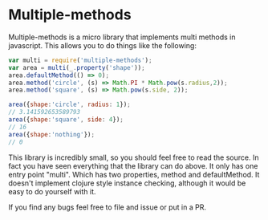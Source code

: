 # Multiple-methods

Multiple-methods is a micro library that implements multi methods in javascript. This allows you to do things like the following:

```javascript
var multi = require('multiple-methods');
var area = multi(_.property('shape'));
area.defaultMethod(() => 0);
area.method('circle', (s) => Math.PI * Math.pow(s.radius,2));
area.method('square', (s) => Math.pow(s.side, 2));

area({shape:'circle', radius: 1});
// 3.141592653589793
area({shape:'square', side: 4});
// 16
area({shape:'nothing'});
// 0
```

This library is incredibly small, so you should feel free to read the source. In fact you have seen everything that the library can do above. It only has one entry point "multi". Which has two properties, method and defaultMethod. It doesn't implement clojure style instance checking, although it would be easy to do yourself with it.

If you find any bugs feel free to file and issue or put in a PR.